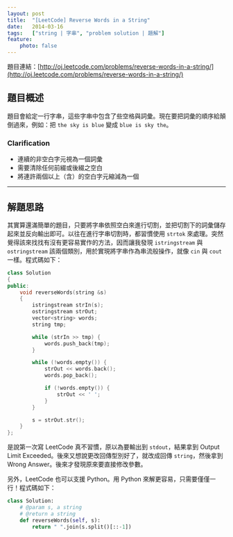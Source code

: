 ```yaml
---
layout: post
title:  "[LeetCode] Reverse Words in a String"
date:   2014-03-16
tags:   ["string | 字串", "problem solution | 題解"]
feature:
    photo: false
---
```


題目連結：[http://oj.leetcode.com/problems/reverse-words-in-a-string/](http://oj.leetcode.com/problems/reverse-words-in-a-string/)

## 題目概述

題目會給定一行字串，這些字串中包含了些空格與詞彙。現在要把詞彙的順序給顛倒過來，例如：把 `the sky is blue` 變成 `blue is sky the`。

### Clarification

- 連續的非空白字元視為一個詞彙
- 需要清除任何前綴或後綴之空白
- 將連許兩個以上（含）的空白字元縮減為一個

---

## 解題思路

其實算還滿簡單的題目，只要將字串依照空白來進行切割，並把切割下的詞彙儲存起來並反向輸出即可。以往在進行字串切割時，都習慣使用 `strtok` 來處理。突然覺得該來找找有沒有更容易實作的方法，因而讓我發現 `istringstream` 與 `ostringstream` 該兩個類別，用於實現將字串作為串流般操作，就像 `cin` 與 `cout` 一樣。程式碼如下：

```c++
class Solution
{
public:
    void reverseWords(string &s)
	{
		istringstream strIn(s);
		ostringstream strOut;
		vector<string> words;
		string tmp;

		while (strIn >> tmp) {
			words.push_back(tmp);
		}

		while (!words.empty()) {
			strOut << words.back();
			words.pop_back();

			if (!words.empty()) {
				strOut << ' ';
			}
		}

		s = strOut.str();
    }
};
```

是說第一次寫 LeetCode 真不習慣，原以為要輸出到 `stdout`，結果拿到 Output Limit Exceeded。後來又想說更改回傳型別好了，就改成回傳 `string`，然後拿到 Wrong Answer。後來才發現原來要直接修改參數。

另外，LeetCode 也可以支援 Python。用 Python 來解更容易，只需要僅僅一行！程式碼如下：

```python
class Solution:
    # @param s, a string
    # @return a string
    def reverseWords(self, s):
        return " ".join(s.split()[::-1])
```
